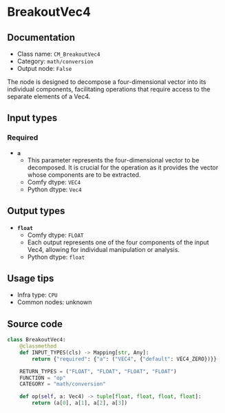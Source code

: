 # BreakoutVec4
## Documentation
- Class name: `CM_BreakoutVec4`
- Category: `math/conversion`
- Output node: `False`

The node is designed to decompose a four-dimensional vector into its individual components, facilitating operations that require access to the separate elements of a Vec4.
## Input types
### Required
- **`a`**
    - This parameter represents the four-dimensional vector to be decomposed. It is crucial for the operation as it provides the vector whose components are to be extracted.
    - Comfy dtype: `VEC4`
    - Python dtype: `Vec4`
## Output types
- **`float`**
    - Comfy dtype: `FLOAT`
    - Each output represents one of the four components of the input Vec4, allowing for individual manipulation or analysis.
    - Python dtype: `float`
## Usage tips
- Infra type: `CPU`
- Common nodes: unknown


## Source code
```python
class BreakoutVec4:
    @classmethod
    def INPUT_TYPES(cls) -> Mapping[str, Any]:
        return {"required": {"a": ("VEC4", {"default": VEC4_ZERO})}}

    RETURN_TYPES = ("FLOAT", "FLOAT", "FLOAT", "FLOAT")
    FUNCTION = "op"
    CATEGORY = "math/conversion"

    def op(self, a: Vec4) -> tuple[float, float, float, float]:
        return (a[0], a[1], a[2], a[3])

```
